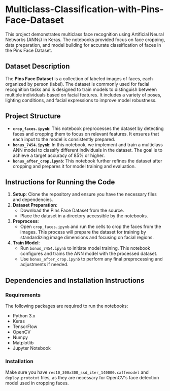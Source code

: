 # Multiclass-Classification-with-Pins-Face-Dataset

This project demonstrates multiclass face recognition using Artificial Neural Networks (ANNs) in Keras. The notebooks provided focus on face cropping, data preparation, and model building for accurate classification of faces in the Pins Face Dataset.

## Dataset Description

The **Pins Face Dataset** is a collection of labeled images of faces, each organized by person (label). The dataset is commonly used for facial recognition tasks and is designed to train models to distinguish between multiple individuals based on facial features. It includes a variety of poses, lighting conditions, and facial expressions to improve model robustness.

## Project Structure

- **`crop_faces.ipynb`**: This notebook preprocesses the dataset by detecting faces and cropping them to focus on relevant features. It ensures that each input to the model is consistently prepared.
- **`bonus_7454.ipynb`**: In this notebook, we implement and train a multiclass ANN model to classify different individuals in the dataset. The goal is to achieve a target accuracy of 85% or higher.
- **`bonus_after_crop.ipynb`**: This notebook further refines the dataset after cropping and prepares it for model training and evaluation.

## Instructions for Running the Code

1. **Setup**: Clone the repository and ensure you have the necessary files and dependencies.
2. **Dataset Preparation**:
   - Download the Pins Face Dataset from the source.
   - Place the dataset in a directory accessible by the notebooks.
3. **Preprocess**:
   - Open `crop_faces.ipynb` and run the cells to crop the faces from the images. This process will prepare the dataset for training by standardizing image dimensions and focusing on facial regions.
4. **Train Model**:
   - Run `bonus_7454.ipynb` to initiate model training. This notebook configures and trains the ANN model with the processed dataset.
   - Use `bonus_after_crop.ipynb` to perform any final preprocessing and adjustments if needed.

## Dependencies and Installation Instructions

### Requirements
The following packages are required to run the notebooks:

- Python 3.x
- Keras
- TensorFlow
- OpenCV
- Numpy
- Matplotlib
- Jupyter Notebook

### Installation

 Make sure you have `res10_300x300_ssd_iter_140000.caffemodel` and `deploy.prototxt` files, as they are necessary for OpenCV's face detection model used in cropping faces.
